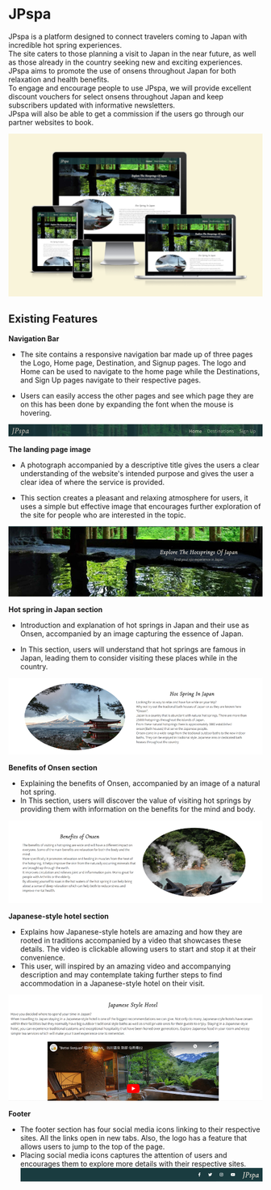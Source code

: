 # JPspa

JPspa is a platform designed to connect travelers coming to Japan with incredible hot spring experiences.<br>
The site caters to those planning a visit to Japan in the near future, as well as those already in the country seeking new and exciting experiences. JPspa aims to promote the use of onsens throughout Japan for both relaxation and health benefits.<br>
To engage and encourage people to use JPspa, we will provide excellent discount vouchers for select onsens throughout Japan and keep subscribers updated with informative newsletters.<br> JPspa will also be able to get a commission if the users go through our partner websites to book.

![JPspa web page on the common screen sizes](../readme/media/image.png)

## Existing Features

**Navigation Bar**

- The site contains a responsive navigation bar made up of three pages the Logo, Home page, Destination, and Signup pages. The logo and Home can be used to navigate to the home page while the Destinations, and Sign Up pages navigate to their respective pages.

- Users can easily access the other pages and see which page they are on this has been done by expanding the font when the mouse is hovering.

![Navigation bar](../readme/media/navbar.png)

**The landing page image**

- A photograph accompanied by a descriptive title gives the users a clear understanding of the website's intended purpose and gives the user a clear idea of where the service is provided.

- This section creates a pleasant and relaxing atmosphere for users, it uses a simple but effective image that encourages further exploration of the site for people who are interested in the topic.

![Landin image](../readme/media/landing.png)

**Hot spring in Japan section**

- Introduction and explanation of hot springs in Japan and their use as Onsen, accompanied by an image capturing the essence of Japan.

- In This section, users will understand that hot springs are famous in Japan, leading them to consider visiting these places while in the country.

![Japan image](../readme/media/japan.png)

**Benefits of Onsen section**

- Explaining the benefits of Onsen, accompanied by an image of a natural hot spring.
- In This section, users will discover the value of visiting hot springs by providing them with information on the benefits for the mind and body.

![Benefits of onsen image](../readme/media/benefits.png)

**Japanese-style hotel section**

- Explains how Japanese-style hotels are amazing and how they are rooted in traditions accompanied by a video that showcases these details. The video is clickable allowing users to start and stop it at their convenience.
- This user, will inspired by an amazing video and accompanying description and may contemplate taking further steps to find accommodation in a Japanese-style hotel on their visit.

![Japanese style hotel image](../readme/media/jpstyle-hotel.png)

**Footer**

- The footer section has four social media icons linking to their respective sites. All the links open in new tabs. Also, the logo has a feature that allows users to jump to the top of the page.
- Placing social media icons captures the attention of users and encourages them to explore more details with their respective sites.
  ![Alt text](../readme/media/footer.png)
